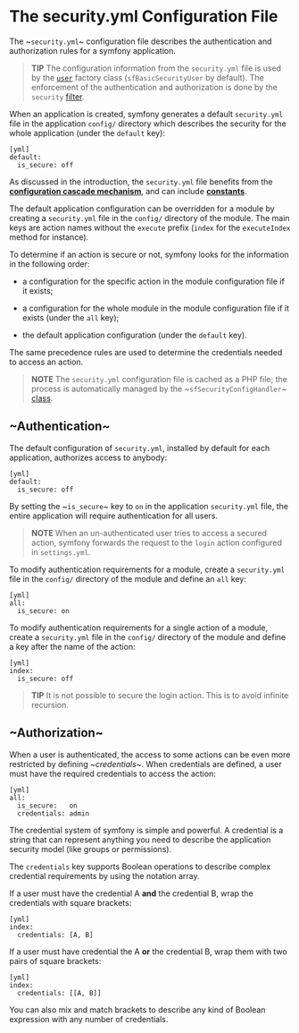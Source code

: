 The security.yml Configuration File
===================================

The ~`security.yml`~ configuration file describes the authentication and
authorization rules for a symfony application.

>**TIP**
>The configuration information from the `security.yml` file is used by
>the [`user`](#chapter_05_user) factory class (`sfBasicSecurityUser` by
>default). The enforcement of the authentication and authorization is
>done by the `security` [filter](#chapter_12_security).

When an application is created, symfony generates a default `security.yml`
file in the application `config/` directory which describes the security for
the whole application (under the `default` key):

    [yml]
    default:
      is_secure: off

As discussed in the introduction, the `security.yml` file benefits from
the [**configuration cascade mechanism**](#chapter_03_configuration_cascade),
and can include [**constants**](#chapter_03_constants).

The default application configuration can be overridden for a module by
creating a `security.yml` file in the `config/` directory of the module. The
main keys are action names without the `execute` prefix (`index` for the
`executeIndex` method for instance).

To determine if an action is secure or not, symfony looks for the information
in the following order:

  * a configuration for the specific action in the module configuration file
    if it exists;

  * a configuration for the whole module in the module configuration file if
    it exists (under the `all` key);

  * the default application configuration (under the `default` key).

The same precedence rules are used to determine the credentials needed to
access an action.

>**NOTE**
>The `security.yml` configuration file is cached as a PHP file; the
>process is automatically managed by the ~`sfSecurityConfigHandler`~
>[class](#chapter_14_config_handlers_yml).

~Authentication~
----------------

The default configuration of `security.yml`, installed by default for each
application, authorizes access to anybody:

    [yml]
    default:
      is_secure: off

By setting the ~`is_secure`~ key to `on` in the application `security.yml`
file, the entire application will require authentication for all users.

>**NOTE**
>When an un-authenticated user tries to access a secured action, symfony
>forwards the request to the `login` action configured in `settings.yml`.

To modify authentication requirements for a module, create a `security.yml`
file in the `config/` directory of the module and define an `all` key:

    [yml]
    all:
      is_secure: on

To modify authentication requirements for a single action of a module, create
a `security.yml` file in the `config/` directory of the module and define a
key after the name of the action:

    [yml]
    index:
      is_secure: off

>**TIP**
>It is not possible to secure the login action. This is to avoid infinite
>recursion.

~Authorization~
---------------

When a user is authenticated, the access to some actions can be even more
restricted by defining *~credentials~*. When credentials are defined, a user
must have the required credentials to access the action:

    [yml]
    all:
      is_secure:   on
      credentials: admin

The credential system of symfony is simple and powerful. A credential is a
string that can represent anything you need to describe the application
security model (like groups or permissions).

The `credentials` key supports Boolean operations to describe complex
credential requirements by using the notation array.

If a user must have the credential A **and** the credential B, wrap the
credentials with square brackets:

    [yml]
    index:
      credentials: [A, B]

If a user must have credential the A **or** the credential B, wrap them with
two pairs of square brackets:

    [yml]
    index:
      credentials: [[A, B]]

You can also mix and match brackets to describe any kind of Boolean expression
with any number of credentials.

